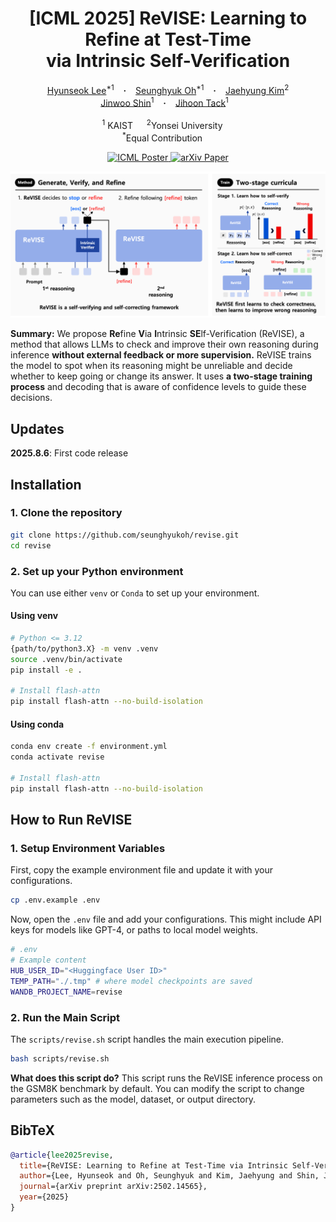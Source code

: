 <h1 align="center">[ICML 2025] ReVISE: Learning to Refine at Test-Time <br>via Intrinsic Self-Verification
</h1>

<div align="center">
  <a href="https://hyunseoklee-ai.github.io/" target="_blank">Hyunseok&nbsp;Lee</a><sup>*1</sup> &ensp; <b>&middot;</b> &ensp;
  <a href="https://seunghyukoh.com" target="_blank">Seunghyuk&nbsp;Oh</a><sup>*1</sup> &ensp; <b>&middot;</b> &ensp;
  <a href="https://sites.google.com/view/jaehyungkim" target="_blank">Jaehyung&nbsp;Kim</a><sup>2</sup>
  <br>
  <a href="https://alinlab.kaist.ac.kr/shin.html" target="_blank">Jinwoo&nbsp;Shin</a><sup>1</sup> &ensp; <b>&middot;</b> &ensp;
  <a href="https://jihoontack.github.io/" target="_blank">Jihoon&nbsp;Tack</a><sup>1</sup> &ensp;
  <br>
  <br>
  <sup>1</sup> KAIST &emsp; <sup>2</sup>Yonsei University &emsp; <br>
  <sup>*</sup>Equal Contribution &emsp; <br>
</div>

<p align="center">
  <a href="https://icml.cc/virtual/2025/poster/44699">
    <img src="https://img.shields.io/badge/ICML 2025-Poster-orange" alt="ICML Poster">
  </a>
  <a href="https://arxiv.org/abs/2502.14565">
    <img src="https://img.shields.io/badge/arXiv-2502.14565-b31b1b.svg" alt="arXiv Paper">
  </a>
</p>


<p align="center">
  <img src="./assets/concept_figure.png" alt="ReVISE Overview" width="1024"/>
</p>

**Summary:** We propose **Re**fine **V**ia **I**ntrinsic **SE**lf-Verification (ReVISE), a method that allows LLMs to check and improve their own reasoning during inference **without external feedback or more supervision.** ReVISE trains the model to spot when its reasoning might be unreliable and decide whether to keep going or change its answer. It uses **a two-stage training process** and decoding that is aware of confidence levels to guide these decisions.

## Updates

**2025.8.6**: First code release

## Installation

### 1. Clone the repository

```bash
git clone https://github.com/seunghyukoh/revise.git
cd revise
```

### 2. Set up your Python environment

You can use either `venv` or `Conda` to set up your environment.

#### Using venv

```bash
# Python <= 3.12
{path/to/python3.X} -m venv .venv
source .venv/bin/activate
pip install -e .

# Install flash-attn
pip install flash-attn --no-build-isolation
```

#### Using conda

````bash
conda env create -f environment.yml
conda activate revise

# Install flash-attn
pip install flash-attn --no-build-isolation
````

## How to Run ReVISE

### 1. Setup Environment Variables

First, copy the example environment file and update it with your configurations.

```bash
cp .env.example .env
```

Now, open the `.env` file and add your configurations. This might include API keys for models like GPT-4, or paths to local model weights.

```bash
# .env
# Example content
HUB_USER_ID="<Huggingface User ID>"
TEMP_PATH="./.tmp" # where model checkpoints are saved
WANDB_PROJECT_NAME=revise
```

### 2. Run the Main Script

The `scripts/revise.sh` script handles the main execution pipeline.

```bash
bash scripts/revise.sh
```

**What does this script do?**
This script runs the ReVISE inference process on the GSM8K benchmark by default. You can modify the script to change parameters such as the model, dataset, or output directory.

## BibTeX

```bibtex
@article{lee2025revise,
  title={ReVISE: Learning to Refine at Test-Time via Intrinsic Self-Verification},
  author={Lee, Hyunseok and Oh, Seunghyuk and Kim, Jaehyung and Shin, Jinwoo and Tack, Jihoon},
  journal={arXiv preprint arXiv:2502.14565},
  year={2025}
}
```
